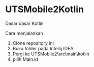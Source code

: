 # UTSMobile2Kotlin
Dasar dasar Kotlin

Cara menjalankan 
1. Clone repository ini
2. Buka folder pada Intellij IDEA
3. Pergi ke UTSMobile2\src\main\kotlin
4. pilih Main.kt

